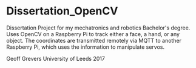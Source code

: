 # Dissertation_OpenCV

Dissertation Project for my mechatronics and robotics Bachelor's degree.
Uses OpenCV on a Raspberry Pi to track either a face, a hand, or any object. The coordinates are transmitted remotely via MQTT to another Raspberry Pi, which uses the information to manipulate servos.

Geoff Grevers
University of Leeds
2017